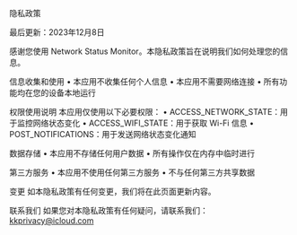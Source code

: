 隐私政策

最后更新：2023年12月8日

感谢您使用 Network Status Monitor。本隐私政策旨在说明我们如何处理您的信息。

信息收集和使用
• 本应用不收集任何个人信息
• 本应用不需要网络连接
• 所有功能均在您的设备本地运行

权限使用说明
本应用仅使用以下必要权限：
• ACCESS_NETWORK_STATE：用于监控网络状态变化
• ACCESS_WIFI_STATE：用于获取 Wi-Fi 信息
• POST_NOTIFICATIONS：用于发送网络状态变化通知

数据存储
• 本应用不存储任何用户数据
• 所有操作仅在内存中临时进行

第三方服务
• 本应用不使用任何第三方服务
• 不与任何第三方共享数据

变更
如本隐私政策有任何变更，我们将在此页面更新内容。

联系我们
如果您对本隐私政策有任何疑问，请联系我们：
kkprivacy@icloud.com
